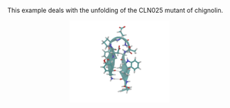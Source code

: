 This example deals with the unfolding of the CLN025 mutant of chignolin.

<p align="center">
<img src="/chignolin/movie.gif" width="45%" height="45%">
</p>
